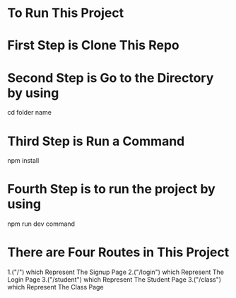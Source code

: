 # To Run This  Project 

# First Step is Clone This Repo
# Second Step is Go to the Directory by using
  cd folder name

# Third Step is Run a Command
npm install

# Fourth Step is to run the project by using 
npm run dev command

# There are Four Routes in This Project
1.("/") which Represent The Signup Page
2.("/login") which Represent The Login Page
3.("/student") which Represent The Student Page
3.("/class") which Represent The Class Page